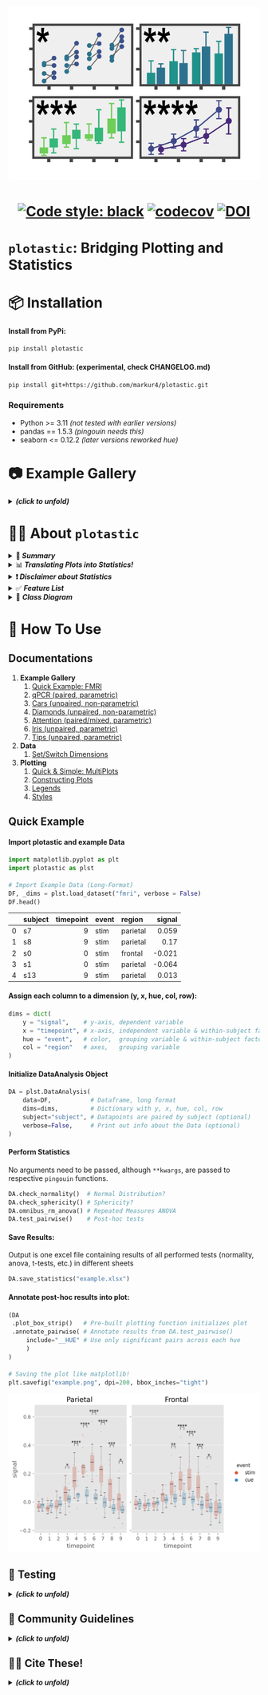 <h1 align="center">
  <img src="https://raw.githubusercontent.com/markur4/plotastic/main/IMAGES/LOGO/plotastic_logo_3.png" width="700px" alt="logo">
</h1>

<h1 align="center">

[![Code style:
black](https://img.shields.io/badge/code%20style-black-000000.svg)](https://github.com/psf/black)
[![codecov](https://codecov.io/gh/markur4/plotastic/graph/badge.svg?token=4L98QSPCU3)](https://codecov.io/gh/markur4/plotastic)
[![DOI](https://joss.theoj.org/papers/10.21105/joss.06304/status.svg)](https://doi.org/10.21105/joss.06304)

</h1>


# `plotastic`: Bridging Plotting and Statistics


[//]:<== Installation =========================================================>
# 📦 Installation

#### Install from PyPi:
``` bash
pip install plotastic
```

#### Install from GitHub: (experimental, check CHANGELOG.md)
``` bash
pip install git+https://github.com/markur4/plotastic.git
```

### Requirements
- Python >= 3.11 *(not tested with earlier versions)*
- pandas == 1.5.3 *(pingouin needs this)*
- seaborn <= 0.12.2 *(later versions reworked hue)*

[//]:<== Information ==========================================================>
#  📷 Example Gallery

<details><summary> <b><i> (click to unfold)  </i></b> </summary>
<blockquote>
<hr>

<h1 align="center">
<hr>
🐁 Click on Images for Code! 🐁
<hr>

  <a href=https://github.com/markur4/plotastic/blob/main/EXAMPLES/qpcr.ipynb>
  <img
  src="https://raw.githubusercontent.com/markur4/plotastic/main/EXAMPLES/qpcr1.png"
  alt="qpcr1">
  </a>
  <a href=https://github.com/markur4/plotastic/blob/main/EXAMPLES/fmri.ipynb>
  <img
  src="https://raw.githubusercontent.com/markur4/plotastic/main/EXAMPLES/fmri2.png"
  width="500px"
  alt="fmri2">
  </a> 
  <a href="https://github.com/markur4/plotastic/blob/main/EXAMPLES/attention.ipynb">
  <img
  src="https://raw.githubusercontent.com/markur4/plotastic/main/EXAMPLES/attention1.png"
  width="250px"
  alt="attention"> 
  </a>
  <a href=https://github.com/markur4/plotastic/blob/main/EXAMPLES/tips.ipynb> 
  <img
  src="https://raw.githubusercontent.com/markur4/plotastic/main/EXAMPLES/tips1.png"
  width="350px" alt="tips1">
  </a> 
  <a href=https://github.com/markur4/plotastic/blob/main/EXAMPLES/iris.ipynb> 
  <img
  src="https://raw.githubusercontent.com/markur4/plotastic/main/EXAMPLES/iris1.png"
  width="400px" alt="iris1">
  </a>
  <a href="https://github.com/markur4/plotastic/blob/main/EXAMPLES/cars.ipynb"> 
  <img
  src="https://raw.githubusercontent.com/markur4/plotastic/main/EXAMPLES/cars1.png"
  alt="cars1">
  </a>  
  <a href="https://github.com/markur4/plotastic/blob/main/EXAMPLES/diamonds.ipynb">
  <img
  src="https://raw.githubusercontent.com/markur4/plotastic/main/EXAMPLES/diamonds1.png"
  alt="diamonds1">  
  <img
  src="https://raw.githubusercontent.com/markur4/plotastic/main/EXAMPLES/diamonds2.png"
  alt="diamonds2"> 
  </a>
  
</h1>


[//]:<-- end of Example Gallery 📷 -->
</blockquote>
</details>


[//]:<== Information ==========================================================>
# 🧑‍🏫 About `plotastic` 


[//]:<------------------------------------------------------------------------->
<details><summary> 🤔<b><i> Summary  </i></b> </summary>
<blockquote>
<hr>


`plotastic` addresses the challenges of transitioning from exploratory
data analysis to hypothesis testing in Python's data science ecosystem.
Bridging the gap between `seaborn` and `pingouin`, this library offers a
unified environment for plotting and statistical analysis. It simplifies
the workflow with a user-friendly syntax and seamless integration with
familiar `seaborn` parameters (y, x, hue, row, col). Inspired by
`seaborn`'s consistency, `plotastic` utilizes a `DataAnalysis` object to
intelligently pass parameters to `pingouin` statistical functions. The
library systematically groups the data according to the needs of
statistical tests and plots, conducts visualisation, analyses and
supports extensive customization options. In essence, `plotastic`
establishes a protocol for configuring statical analyses through
plotting parameters. This approach streamlines the process, translating
`seaborn` parameters into statistical terms, providing researchers and
data scientists with a cohesive and user-friendly solution in python.!


### Workflow:

1. **🧮 Import & Prepare your pandas DataFrame**
   - We require a long-format pandas dataframe with categorical columns
   - If it works with seaborn, it works with plotastic!
2. **🔀 Make a DataAnalysis Object**
   - `DataAnalysis(DataFrame, dims={x, y, hue, row, col})`
   - Check for empty data groups, differing samplesizes, NaN-count, etc.
     automatically
3. **✅ Explore Data**
   - Check Data integrity, unequal samplesizes, empty groups, etc.
   - Quick preliminary plotting with e.g. `DataAnalysis.catplot()`
4. **🔨 Adapt Data**
   - Categorize multiple columns at once
   - Transform dependent variable
   - Each step warns you, if you introduced NaNs without knowledge!
   - etc.
5. **✨ Perform Statistical Tests** ✨
   - Check Normality, Homoscedasticity, Sphericity
   - Perform Omnibus tests (ANOVA, RMANOVA, Kruskal-Wallis, Friedman)
   - Perform PostHoc tests (Tukey, Dunn, Wilcoxon, etc.) based on
     `pg.pairwise_tests()`
6. **📊 Plot figure**
   - Use pre-defined and optimized multi-layered plots with one line
     (e.g. strip over box)!
   - Annotate statistical results (p-values as \*, \*\*, \*\*\*, etc.)
     with full control over which data to include or exclude!
7. **💿 Save all results at once!**
   - One DataAnalysis object holds: 
     - One DataFrame in `self.data`
     - One Figure in `self.fig`, `self.axes`
     - Multiple statistical results: `self.results`
   - Use `DataAnalysis.save_statistics()` to save all results to
     different sheets collected in one .xlsx filesheet per test

[//]:<-- end of 🤔  Summary -->
</blockquote>
</details>



[//]:<------------------------------------------------------------------------->
<details><summary> 📊<b><i> Translating Plots into Statistics!</i> </b> </summary>
<blockquote>
<hr>

### In Principle:
- Categorical data is separable into `seaborn`'s categorization
  parameters: ***x***, ***y***, ***hue***, ***row***, ***col***. We call
  those *"dimensions"*.
- These dimensions are assigned to statistical terms:
  - ***y*** is the ***dependent variable*** (***DV***)
  - ***x*** and ***hue*** are ***independent variables*** (***IV***) and
    are treated as ***within/between factors*** (categorical variables)
  - ***row*** and ***col*** are ***grouping variables*** (categorical
    variables)
  - A ***subject*** may be specified for within/paired study designs
    (categorical variable)
- For each level of ***row*** or ***col*** (or for each combination of
  ***row***- and ***col*** levels), statistical tests will be performed
  with regards to the two-factors ***x*** and ***hue***

### Example with ANOVA:
- Imagine this example data: 
  - Each day you measure the tip of a group of people. 
  - For each tip, you note down the ***day***, ***gender***,
    ***age-group*** and whether they ***smoke*** or not. 
  - Hence, this data has 4 categorical dimensions, each with 2 or more
    *levels*:
    - ***day***: 4 levels (*monday*, *tuesday*, *wednesday*, *Thursday*)
    - ***gender***: 2 levels (*male*, *female*)
    - ***smoker***: 2 levels (*yes*, *no*)
    - ***age-group***: 2 levels (*young*, *old*)
- Each category is assigned to a place of a plot, and when calling
  statistical tests, we assign them to statistical terms (in comments):
  - ```python
      # dims is short for dimensions
      dims = dict(          # STATISTICAL TERM:
          y = "tip",        # y-axis, dependent variable
          x = "day",        # x-axis, independent variable (within-subject factor)
          hue = "gender",   # color,  independent variable (within-subject factor)
          col = "smoker",   # axes,   grouping variable
          row = "age-group" # axes,   grouping variable
      )
      ```
- We perform statistical testing groupwise:
  - For each level-combinations of ***smoker*** and ***age-group***, a
    two-way ANOVA will be performed (with ***day*** and ***gender*** as
    ***between*** factors for each datagroup):
    - 1st ANOVA assesses datapoints where ***smoker**=yes* AND
      ***age-group**=young*
    - 2nd ANOVA assesses datapoints where ***smoker**=yes* AND
      ***age-group**=old*
    - 3rd ANOVA assesses datapoints where ***smoker**=no* AND
      ***age-group**=young*
    - 4th ANOVA assesses datapoints where ***smoker**=no* AND
      ***age-group**=old*
  - Three-way ANOVAs are not possible (yet), since that would require
  setting e.g. ***col*** as the third factor, or implementing another
  dimension (e.g. ***hue2***).

[//]:<end of 📊 Translating Plots into Statistics! -->
</blockquote>
</details>



[//]:<------------------------------------------------------------------------->
<details><summary> <b>❗️<i> Disclaimer about Statistics </i></b> </summary>
<blockquote>
<hr>

### This software was inspired by ...

- ... ***Intuitive Biostatistics*** - Fourth Edition (2017); Harvey
  Motulsky
- ... ***Introduction to Statistical Learning with applications in
  Python*** - First Edition (2023); Gareth James, Daniela Witten, Trevor
  Hastie, Robert Tibshirani, Jonathan Taylor
- ... talking to other scientists struggling with statistics

#### ✅ `plotastic` can help you with...

- ... gaining some practical experience when learning statistics
- ... quickly gain statistical implications about your data without
  switching to another software
- ... making first steps towards a full statistical analysis
- ... plotting publication grade figures (check statistics results with
  other software)
- ... publication grade statistical analysis **IF** you really know what
  you're doing OR you have back-checked your results by a professional
  statistician
- ... quickly test data transformations (log)

#### 🚫 `plotastic` can NOT ...

- ... replace a professional statistician
- ... teach you statistics, you need some basic knowledge (but is
  awesome for practicing!)
- ... test for multicolinearity (Absence of multicolinearity is required
  by ANOVA!)
- ... perform stringent correction for multiple testing (e.g.
  bonferoni), as statistical tests are applied to sub-facets of the
  whole dataframe for each axes, which depends on the definition of x,
  hue, col, etc. Hence, corrected p-values might over-estimate the
  significance of your results.

#### 🟡 Be **critical** and **responsible** with your statistical analysis!

- **Expect Errors:** Don't trust automated systems like this one!
- **Document your work in *ridiculous detail***:
  - Include the applied tests, the number of technical replicates and
    the number of biological/independent in each figure legend
  - State explicitly what each datapoint represents:
    - 1 datapoint = 1 Technical replicate?  
    - 1 datapoint = The mean of all technical replicate per independent
      replicate/subject?
  - State explicitly what the error-bars mean: Standard deviation?
    Confidence interval?
  - (Don't mix technical with biological/independent variance)
  - Report if/how you removed outliers
  - Report if you did or did not apply correction methods (multiple
    comparisons, Greenhouse Geyser, etc.) and what your rationale is
    (exploratory vs. confirmatory study? Validation through other
    methods to reduce Type I error?)
- **Check results with professionnals:**
  - *"Here is my data, here is my question, here is my analysis, here is
    my interpretation. What do you think?"*

[//]:<end of ❗️ Disclaimer about Statistics -->
</blockquote>
</details>



[//]:<== Features =============================================================>



<details><summary>  ✅ <b><i> Feature List </i></b> </summary>
<blockquote>
<hr>

- **✅: Complete and tested**
- **👍: Complete**
- **📆: Planned or unfinished (no date)**
- **🤷: Maybe..? (Rather not...)**
- **🚫: Not planned, don't want**
- **😣: Help Please..?**


[//]:<------------------------------------------------------------------------->
<details open><summary>  <b><i>  Plotting   </i></b> </summary>
<blockquote>

- 👍 Make and Edit Plots: *Implemented ✅*
  - *All (non-facetgrid) seaborn plots should work, not tested*
<!-- - 👍 Printable Code Snippets: *Implemented ✅* -->
- 📆 QQ-Plot
- 📆 Kaplan-Meyer-Plot
- 🤷 Interactive Plots (where you click stuff and adjust scale etc.)
  - *That's gonna be alot of work!*
- 🚫 Support for `seaborn.FacetGrid`
  - *Why not? - `plotastic` uses matplotlib figures and fills its axes
    with seaborn plot functions. In my opinion, that's the best solution
    that offers the best adaptibility of every plot detail while bieng
    easy to maintain*
- 🚫 Support for `seaborn.objects` (same as Facetgrid)
  - *Why not? - I don't see the need to refactor the code*
- 😣 **NEED HELP WITH:** The hidden state of `matplotlib`
  figures/plots/stuff that gets drawn:
  - *I want to save the figure in `DataAnalysis.fig` attribute. As
    simple as that sounds, matplotlib does weird stuff, not applying
    changes after editing the plot.* 
  - *It'd be cool if I could control the changes to a DataAnalysis
    object better (e.g. using `inplace=True` like with `pd.DataFrames`).
    But I never figured out how to control matplotlib figure generation,
    even with re-drawing the figure with canvas. It's a mess and I
    wasted so much time already.*

[//]:<end of Plotting -->
</blockquote>
</details>



[//]:<------------------------------------------------------------------------->
<details open><summary>  <b><i>  Multi-Layered Plotting   </i></b> </summary>
<blockquote>

- ✅ Box-plot + swarm
- 👍 Box-plot + strip
- 📆 Violin + swarm/strip

[//]:<end of Multi-Layered Plotting -->
</blockquote>
</details>


[//]:<------------------------------------------------------------------------->
<details open><summary>  <b><i>  Statistics   </i></b> </summary>
<blockquote>

- Assumption testing
  - ✅ Normality (e.g. Shapiro-Wilk)
  - ✅ Homoscedasticity (e.g. Levene)
  - ✅ Sphericity (e.g. Mauchly)
- Omnibus tests
  - ✅ ANOVA, RMANOVA, Kruskal-Wallis, Friedman
  - 📆 Mixed ANOVA
  - 📆 Annotate Results into Plot
- PostHoc
  - ✅ `pg.pairwise_tests()`
    - *Works with all primary options. That includes all parametric,
    non-parametric, paired, unpaired, etc. tests (t-test, paired t-test,
    MWU, Wilcoxon, etc.)*
  - ✅ Annotate Stars into plots (\*, \*\*, etc.)
    - *Specific pairs can be included/excluded from annotation*
  - 📆 Make correction for multiple testing go over complete DataFrame
    and not Facet-wise: 
- Bivariate
  - 📆 Find and Implement system to switch between numerical and
    categorical x-axis
    - *Function to convert numerical data into categorical data by
      binning?*
  - 📆 Pearson, Spearman, Kendall

[//]:<end of Statistics -->
</blockquote>
</details>


[//]:<------------------------------------------------------------------------->
<details open><summary>  <b><i>   Analysis Pipelines   </i></b> </summary>
<blockquote>

*Idea: Put all those statistical tests into one line. I might work on
this only after everything's implemented and working confidently and
well!*
- 🤷 `between_samples(parametric=True)`:    ANOVA + Tukey (if Normality
  & Homoscedasticity are given)
- 🤷 `between_samples(parametric=False)`:  Kruskal-Wallis + Dunn
- 🤷 `within_samples(parametric=True)`:      RM-ANOVA + multiple paired
  t-tests (if Normality & Sphericity are given)
- 🤷 `within_samples(parametric=False)`:    Friedman + multiple Wilcoxon

[//]:<--end of Analysis Pipelines -->
</blockquote>
</details>


[//]:<==end of ✅ Feature List ==>
</blockquote> 
</details>



<!-- REMOVE FOR PYPI -->
<!-- REMOVESTART -->
[//]:<=========================================================================>
<details><summary>🌳 <b><i>Class Diagram </b></i> </summary>
<blockquote>
<hr>

- 🛑 Not everything shown here is implemented and not everything that's
  implemented is shown here!
- 🐁 Open the raw .svg in your browser and **click** on a class to see its source code!
<hr>


<img src="class_diagram.svg">


</blockquote>
</details>
<!-- REMOVE FOR PYPI -->








# 📔 How To Use

[//]:<=========================================================================>

## Documentations
1. **Example Gallery**
   1. [Quick Example: FMRI](https://github.com/markur4/plotastic/blob/main/EXAMPLES/fmri.ipynb)
   2. [qPCR (paired, parametric)](https://github.com/markur4/plotastic/blob/main/EXAMPLES/qpcr.ipynb)
   3. [Cars (unpaired, non-parametric)](https://github.com/markur4/plotastic/blob/main/EXAMPLES/cars.ipynb)
   4. [Diamonds (unpaired, non-parametric)](https://github.com/markur4/plotastic/blob/main/EXAMPLES/diamonds.ipynb)
   5. [Attention (paired/mixed, parametric)](https://github.com/markur4/plotastic/blob/main/EXAMPLES/attention.ipynb)
   6. [Iris (unpaired, parametric)](https://github.com/markur4/plotastic/blob/main/EXAMPLES/iris.ipynb)
   7. [Tips (unpaired, parametric)](https://github.com/markur4/plotastic/blob/main/EXAMPLES/tips.ipynb)
2. **Data**
   <!-- 1. Transform Y -->
   1. [Set/Switch Dimensions](https://github.com/markur4/plotastic/blob/main/HOW_TO_USE/dimensions.ipynb)
3. **Plotting**
   1. [Quick & Simple: MultiPlots](https://github.com/markur4/plotastic/blob/main/HOW_TO_USE/plot_multiplots.ipynb)
   2. [Constructing Plots](https://github.com/markur4/plotastic/blob/main/HOW_TO_USE/plotting.ipynb)
   3. [Legends](https://github.com/markur4/plotastic/blob/main/HOW_TO_USE/plot_legend.ipynb)
   <!-- 3. [Editing Figures](https://github.com/markur4/plotastic/blob/main/HOW_TO_USE/plot_editing.ipynb) -->
   4. [Styles](https://github.com/markur4/plotastic/blob/main/HOW_TO_USE/plot_styles.ipynb)

## Quick Example

[//]:<=========================================================================>
[//]:<.ipynb Notebooks taken from HOW_TO_USE.ipynb>
[//]:<Converted using:>
[//]:<jupyter nbconvert --to markdown your_notebook.ipynb>





#### Import plotastic and example Data


```python
import matplotlib.pyplot as plt
import plotastic as plst

# Import Example Data (Long-Format)
DF, _dims = plst.load_dataset("fmri", verbose = False)
DF.head()
```

<!-- REMOVE FOR PYPI -->
<!-- REMOVESTART -->

|    | subject   |   timepoint | event   | region   |   signal |
|---:|:----------|------------:|:--------|:---------|---------:|
|  0 |  s7       |           9 | stim    | parietal |    0.059 |
|  1 |  s8       |           9 | stim    | parietal |    0.17  |
|  2 |  s0       |           0 | stim    | frontal  |   -0.021 |
|  3 |  s1       |           0 | stim    | parietal |   -0.064 |
|  4 |  s13      |           9 | stim    | parietal |    0.013 |

<!-- REMOVE FOR PYPI -->

#### Assign each column to a dimension (y, x, hue, col, row):


```python
dims = dict(
    y = "signal",    # y-axis, dependent variable
    x = "timepoint", # x-axis, independent variable & within-subject factor
    hue = "event",   # color,  grouping variable & within-subject factor
    col = "region"   # axes,   grouping variable
)
```

#### Initialize DataAnalysis Object

```python
DA = plst.DataAnalysis(
    data=DF,           # Dataframe, long format
    dims=dims,         # Dictionary with y, x, hue, col, row 
    subject="subject", # Datapoints are paired by subject (optional)
    verbose=False,     # Print out info about the Data (optional)
)
```



#### Perform Statistics
No arguments need to be passed, although `**kwargs`, are passed
to respective `pingouin` functions.

```python
DA.check_normality()  # Normal Distribution?
DA.check_sphericity() # Sphericity?
DA.omnibus_rm_anova() # Repeated Measures ANOVA
DA.test_pairwise()    # Post-hoc tests
```




#### Save Results:
Output is one excel file containing results of all performed tests
(normality, anova, t-tests, etc.) in different sheets


```python
DA.save_statistics("example.xlsx")
```

#### Annotate post-hoc results into plot:

```python
(DA
 .plot_box_strip()   # Pre-built plotting function initializes plot
 .annotate_pairwise( # Annotate results from DA.test_pairwise()
     include="__HUE" # Use only significant pairs across each hue
     ) 
)

# Saving the plot like matplotlib!
plt.savefig("example.png", dpi=200, bbox_inches="tight")
```


    
![HOW_TO_USE/quick_example_fmri_files/example.png](https://raw.githubusercontent.com/markur4/plotastic/main/EXAMPLES/fmri2.png)
    




## 🧪 Testing 
<details><summary> <b><i> (click to unfold)  </i></b> </summary>
<blockquote>

- Download/Clone repository
- Install development tools `pip install .[dev]`
- Run tests 
  - Run `pytest ./tests`
  - To include a coverage report run 
    `pytest ./tests -cov--cov-report=html` and open
    `./htmlcov/index.html` with your browser.
    
</details>


## 🤝 Community Guidelines 
<details><summary> <b><i> (click to unfold)  </i></b> </summary>
<blockquote>

When interacting with the community, you must adhere to the [Code of Conduct](https://github.com/markur4/plotastic/blob/main/CODE_OF_CONDUCT.md)

### Contribute
I am grateful for [pull
requests](https://github.com/markur4/plotastic/pulls)!
- Make sure to understand the code (e.g. see Class diagram in this Readme)
- Run tests before submitting a pull request

### Reporting Issues & Problems
If you need help, please open an [issue](https://github.com/markur4/plotastic/issues) on this repository.
- Please provide a minimal example to reproduce the problem.

### Support
If you need help, please open an
[issue](https://github.com/markur4/plotastic/issues) on this repository.
</details>

[//]:<=========================================================================>
## ✍🏻 Cite These!
<details><summary> <b><i> (click to unfold) </i></b> </summary>
<blockquote>
<hr>

Kuric et al., (2024). plotastic: Bridging Plotting and Statistics in Python.
Journal of Open Source Software, 9(95), 6304,
https://doi.org/10.21105/joss.06304

Vallat, R. (2018). Pingouin: statistics in Python. Journal of Open
Source Software, 3(31), 1026, https://doi.org/10.21105/joss.01026

Waskom, M. L., (2021). seaborn: statistical data visualization. Journal
of Open Source Software, 6(60), 3021, https://doi.org/10.21105/joss.03021.

```
@article{Kuric2024, 
  doi = {10.21105/joss.06304}, 
  url = {https://doi.org/10.21105/joss.06304}, 
  year = {2024}, publisher = {The Open Journal}, 
  volume = {9}, 
  number = {95}, 
  pages = {6304}, 
  author = {Martin Kuric and Regina Ebert}, 
  title = {plotastic: Bridging Plotting and Statistics in Python}, 
  journal = {Journal of Open Source Software} 
} 

@article{Waskom2021,
    doi = {10.21105/joss.03021},
    url = {https://doi.org/10.21105/joss.03021},
    year = {2021},
    publisher = {The Open Journal},
    volume = {6},
    number = {60},
    pages = {3021},
    author = {Michael L. Waskom},
    title = {seaborn: statistical data visualization},
    journal = {Journal of Open Source Software}
 }
 
 @article{Vallat2018,
  title    = "Pingouin: statistics in Python",
  author   = "Vallat, Raphael",
  journal  = "The Journal of Open Source Software",
  volume   =  3,
  number   =  31,
  pages    = "1026",
  month    =  nov,
  year     =  2018
}
```

[//]:<end Cite this! ✍🏻 =======================================================>
</blockquote>
</details>